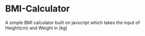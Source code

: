 # BMI-Calculator
 A simple BMI calculator built on javscript which takes the input of Height(cm) and Weight in (kg)

